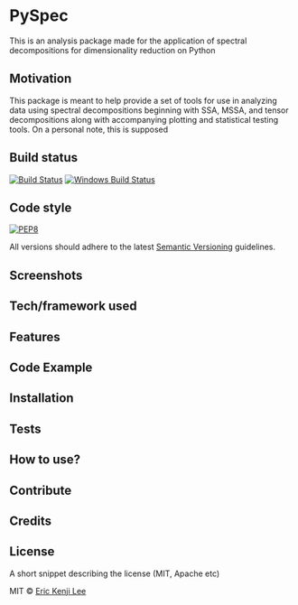 # PySpec
This is an analysis package made for the application of spectral decompositions for dimensionality reduction on Python

## Motivation
This package is meant to help provide a set of tools for use in analyzing data using spectral decompositions beginning with SSA,
MSSA, and tensor decompositions along with accompanying plotting and statistical testing tools. On a personal note, this is supposed


## Build status
[![Build Status](https://travis-ci.org/akashnimare/foco.svg?branch=master)](https://travis-ci.org/akashnimare/foco)
[![Windows Build Status](https://ci.appveyor.com/api/projects/status/github/akashnimare/foco?branch=master&svg=true)](https://ci.appveyor.com/project/akashnimare/foco/branch/master)

## Code style
[![PEP8](https://img.shields.io/badge/code%20style-pep8-green.svg)](https://www.python.org/dev/peps/pep-0008/)

All versions should adhere to the latest [Semantic Versioning](https://semver.org/) guidelines.
 
## Screenshots


## Tech/framework used

## Features

## Code Example

## Installation

## Tests

## How to use?

## Contribute

## Credits

## License
A short snippet describing the license (MIT, Apache etc)

MIT © [Eric Kenji Lee]()
